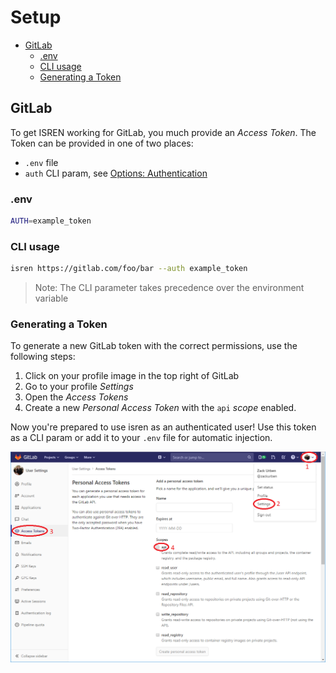 # Setup

- [GitLab](#gitlab)
  - [.env](#env)
  - [CLI usage](#cli-usage)
  - [Generating a Token](#generating-a-token)

## GitLab

To get ISREN working for GitLab, you much provide an _Access Token_. The Token
can be provided in one of two places:

- `.env` file
- `auth` CLI param, see [Options: Authentication](/README.md#authentication)

### .env

```bash
AUTH=example_token
```

### CLI usage

```bash
isren https://gitlab.com/foo/bar --auth example_token
```

> Note: The CLI parameter takes precedence over the environment variable

### Generating a Token

To generate a new GitLab token with the correct permissions, use the following
steps:

1. Click on your profile image in the top right of GitLab
2. Go to your profile _Settings_
3. Open the _Access Tokens_
4. Create a new _Personal Access Token_ with the `api` _scope_ enabled.

Now you're prepared to use isren as an authenticated user! Use this token as a
CLI param or add it to your `.env` file for automatic injection.

![](img/gitlab-access-token.png)
